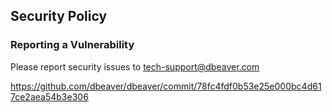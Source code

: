 ## Security Policy

### Reporting a Vulnerability

Please report security issues to tech-support@dbeaver.com







https://github.com/dbeaver/dbeaver/commit/78fc4fdf0b53e25e000bc4d617ce2aea54b3e306
